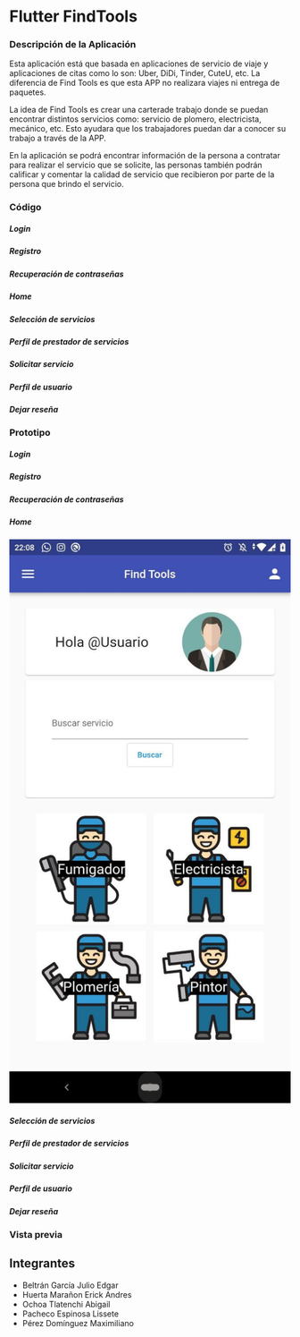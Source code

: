 # Flutter FindTools
###  Descripción de la Aplicación
Esta aplicación está  que basada en aplicaciones de servicio de viaje y aplicaciones de citas como lo son: Uber, DiDi, Tinder, CuteU, etc. La diferencia de Find Tools es que esta APP no realizara viajes ni entrega de paquetes.

 La idea de Find Tools es crear una carterade trabajo donde se puedan encontrar distintos servicios como: servicio de plomero, electricista, mecánico, etc. Esto ayudara que los trabajadores puedan dar a conocer su trabajo a través de la APP.
 
En la aplicación se podrá encontrar información de la persona a contratar para realizar el servicio que se solicite, las personas también podrán calificar y comentar la calidad de servicio que recibieron por parte de la persona que brindo el servicio.

### Código 
##### Login
##### Registro
##### Recuperación de contraseñas
##### Home
##### Selección de servicios 
##### Perfil de prestador de servicios
##### Solicitar servicio
##### Perfil de usuario
##### Dejar reseña

### Prototipo 
##### Login
##### Registro
##### Recuperación de contraseñas
##### Home
![](https://github.com/lisspaes/FindTools/blob/main/assets/images/prototipo/Home.jpg)
##### Selección de servicios 
##### Perfil de prestador de servicios
##### Solicitar servicio
##### Perfil de usuario
##### Dejar reseña

### Vista previa



## Integrantes
- Beltrán García Julio Edgar 
- Huerta Marañon Erick Andres
- Ochoa Tlatenchi Abigail  
- Pacheco Espinosa Lissete 
- Pérez Domínguez Maximiliano 






